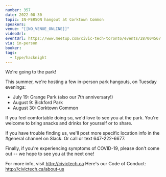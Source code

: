 ```yaml
---
number: 357
date: 2022-08-30
topic: IN-PERSON hangout at Corktown Common
speakers:
venue: "[[NO_VENUE_ONLINE]]"
videoUrl: 
eventUrl: https://www.meetup.com/civic-tech-toronto/events/287004567
via: in-person
booker: 
tags:
  - type/hacknight
---
```


We're going to the park!

This summer, we're hosting a few in-person park hangouts, on Tuesday evenings:

* July 19: Grange Park (also our 7th anniversary!)
* August 9: Bickford Park
* August 30: Corktown Common

If you feel comfortable doing so, we'd love to see you at the park. You're welcome to bring snacks and drinks for yourself or to share.

If you have trouble finding us, we'll post more specific location info in the #general channel on Slack. Or call or text 647-222-6677.

Finally, if you're experiencing symptoms of COVID-19, please don't come out -- we hope to see you at the next one!

For more info, visit http://civictech.ca
Here's our Code of Conduct: http://civictech.ca/about-us
